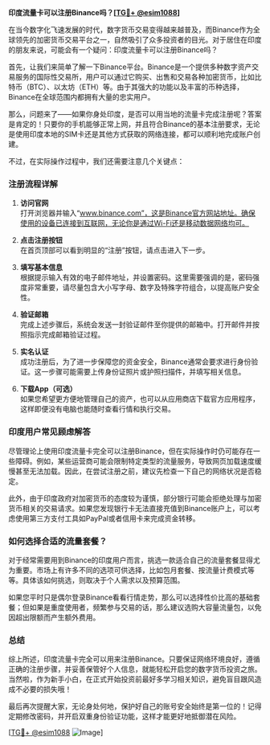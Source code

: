**印度流量卡可以注册Binance吗？[[TG💪+ @esim1088](https://t.me/s/esim1088)]**

在当今数字化飞速发展的时代，数字货币交易变得越来越普及，而Binance作为全球领先的加密货币交易平台之一，自然吸引了众多投资者的目光。对于居住在印度的朋友来说，可能会有一个疑问：印度流量卡可以注册Binance吗？

首先，让我们来简单了解一下Binance平台。Binance是一个提供多种数字资产交易服务的国际性交易所，用户可以通过它购买、出售和交易各种加密货币，比如比特币（BTC）、以太坊（ETH）等。由于其强大的功能以及丰富的币种选择，Binance在全球范围内都拥有大量的忠实用户。

那么，问题来了——如果你身处印度，是否可以用当地的流量卡完成注册呢？答案是肯定的！只要你的手机能够正常上网，并且符合Binance的基本注册要求，无论是使用印度本地的SIM卡还是其他方式获取的网络连接，都可以顺利地完成账户创建。

不过，在实际操作过程中，我们还需要注意几个关键点：

### 注册流程详解

1. **访问官网**  
   打开浏览器并输入“www.binance.com”，这是Binance官方网站地址。确保使用的设备已连接到互联网，无论你是通过Wi-Fi还是移动数据网络均可。

2. **点击注册按钮**  
   在首页顶部可以看到明显的“注册”按钮，请点击进入下一步。

3. **填写基本信息**  
   根据提示输入有效的电子邮件地址，并设置密码。这里需要强调的是，密码强度非常重要，请尽量包含大小写字母、数字及特殊字符组合，以提高账户安全性。

4. **验证邮箱**  
   完成上述步骤后，系统会发送一封验证邮件至你提供的邮箱中。打开邮件并按照指示完成邮箱验证过程。

5. **实名认证**  
   成功注册后，为了进一步保障您的资金安全，Binance通常会要求进行身份验证。这一步骤可能需要上传身份证照片或护照扫描件，并填写相关信息。

6. **下载App（可选）**  
   如果您希望更方便地管理自己的资产，也可以从应用商店下载官方应用程序，这样即便没有电脑也能随时查看行情和执行交易。

### 印度用户常见顾虑解答

尽管理论上使用印度流量卡完全可以注册Binance，但在实际操作时仍可能存在一些障碍。例如，某些运营商可能会限制特定类型的流量服务，导致网页加载速度缓慢甚至无法加载。因此，在尝试注册之前，建议先检查一下自己的网络状况是否稳定。

此外，由于印度政府对加密货币的态度较为谨慎，部分银行可能会拒绝处理与加密货币相关的交易请求。如果您发现银行卡无法直接充值到Binance账户上，可以考虑使用第三方支付工具如PayPal或者信用卡来完成资金转移。

### 如何选择合适的流量套餐？

对于经常需要用到Binance的印度用户而言，挑选一款适合自己的流量套餐显得尤为重要。市场上有许多不同的选项可供选择，比如包月套餐、按流量计费模式等等。具体该如何挑选，则取决于个人需求以及预算范围。

如果您平时只是偶尔登录Binance看看行情走势，那么可以选择性价比高的基础套餐；但如果是重度使用者，频繁参与交易的话，那么建议选购大容量流量包，以免因超出限额而产生额外费用。

### 总结

综上所述，印度流量卡完全可以用来注册Binance。只要保证网络环境良好，遵循正确的注册步骤，并妥善保管好个人信息，就能轻松开启您的数字货币投资之旅。当然啦，作为新手小白，在正式开始投资前最好多学习相关知识，避免盲目跟风造成不必要的损失哦！

最后再次提醒大家，无论身处何地，保护好自己的账号安全始终是第一位的！记得定期修改密码，并开启双重身份验证功能，这样才能更好地抵御潜在风险。

[[TG💪+ @esim1088](https://t.me/s/esim1088) ![Image](https://i.postimg.cc/4NQfJmqS/Snipaste-2025-05-13-00-14-12.png)]